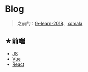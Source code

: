 # Blog

> 之前的：[fe-learn-2018](https://ppambler.github.io/fe-learn-2018/)、[xdmala](https://ppambler.github.io/xdmala/)

## ★前端

- [JS](https://ppambler.github.io/js/)
- [Vue](https://ppambler.github.io/vue/)
- [React](https://ppambler.github.io/react/)
